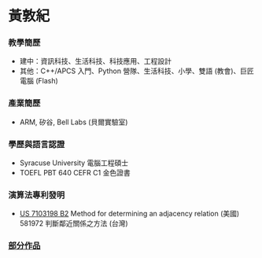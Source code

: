 # 黃敦紀

### 教學簡歷  

* 建中：資訊科技、生活科技、科技應用、工程設計  
* 其他：C++/APCS 入門、Python 營隊、生活科技、小學、雙語 (教會)、巨匠電腦 (Flash)  

### 產業簡歷

* ARM, 矽谷, Bell Labs (貝爾實驗室)  

### 學歷與語言認證

* Syracuse University 電腦工程碩士  
* TOEFL PBT 640 CEFR C1 金色證書

### 演算法專利發明  

* [US 7103198 B2](https://www.google.ch/patents/US7103198) Method for determining an adjacency relation (美國)  
  581972 判斷鄰近關係之方法 (台灣)

### [部分作品](https://www.flickr.com/photos/nandemoi)  
